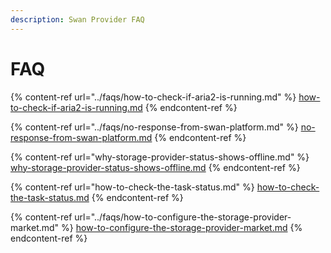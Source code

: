 ```yaml
---
description: Swan Provider FAQ
---
```


# FAQ

{% content-ref url="../faqs/how-to-check-if-aria2-is-running.md" %}
[how-to-check-if-aria2-is-running.md](../faqs/how-to-check-if-aria2-is-running.md)
{% endcontent-ref %}

{% content-ref url="../faqs/no-response-from-swan-platform.md" %}
[no-response-from-swan-platform.md](../faqs/no-response-from-swan-platform.md)
{% endcontent-ref %}

{% content-ref url="why-storage-provider-status-shows-offline.md" %}
[why-storage-provider-status-shows-offline.md](why-storage-provider-status-shows-offline.md)
{% endcontent-ref %}

{% content-ref url="how-to-check-the-task-status.md" %}
[how-to-check-the-task-status.md](how-to-check-the-task-status.md)
{% endcontent-ref %}

{% content-ref url="../faqs/how-to-configure-the-storage-provider-market.md" %}
[how-to-configure-the-storage-provider-market.md](../faqs/how-to-configure-the-storage-provider-market.md)
{% endcontent-ref %}
